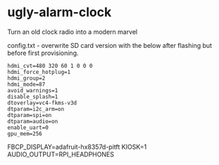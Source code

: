 # ugly-alarm-clock
Turn an old clock radio into a modern marvel


config.txt - overwrite SD card version with the below after flashing but before first provisioning.
```
hdmi_cvt=480 320 60 1 0 0 0
hdmi_force_hotplug=1
hdmi_group=2
hdmi_mode=87
avoid_warnings=1
disable_splash=1
dtoverlay=vc4-fkms-v3d
dtparam=i2c_arm=on
dtparam=spi=on
dtparam=audio=on
enable_uart=0
gpu_mem=256
```
FBCP_DISPLAY=adafruit-hx8357d-pitft
KIOSK=1
AUDIO_OUTPUT=RPI_HEADPHONES
